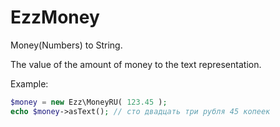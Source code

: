 # EzzMoney
Money(Numbers) to String. 

The value of the amount of money to the text representation.

Example:
```php
$money = new Ezz\MoneyRU( 123.45 );
echo $money->asText(); // сто двадцать три рубля 45 копеек
```
